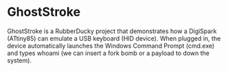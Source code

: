 # GhostStroke
GhostStroke is a RubberDucky project that demonstrates how a DigiSpark (ATtiny85) can emulate a USB keyboard (HID device).
When plugged in, the device automatically launches the Windows Command Prompt (cmd.exe) and types whoami (we can insert a fork bomb or a payload to down the system).
